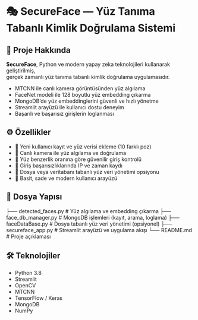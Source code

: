 # 🎭 SecureFace — Yüz Tanıma Tabanlı Kimlik Doğrulama Sistemi

## 📌 Proje Hakkında

**SecureFace**, Python ve modern yapay zeka teknolojileri kullanarak geliştirilmiş,  
gerçek zamanlı yüz tanıma tabanlı kimlik doğrulama uygulamasıdır.  

- MTCNN ile canlı kamera görüntüsünden yüz algılama  
- FaceNet modeli ile 128 boyutlu yüz embedding çıkarma  
- MongoDB’de yüz embeddinglerini güvenli ve hızlı yönetme  
- Streamlit arayüzü ile kullanıcı dostu deneyim  
- Başarılı ve başarısız girişlerin loglanması  

## ⚙️ Özellikler

- 🔹 Yeni kullanıcı kayıt ve yüz verisi ekleme (10 farklı poz)  
- 🔹 Canlı kamera ile yüz algılama ve doğrulama  
- 🔹 Yüz benzerlik oranına göre güvenilir giriş kontrolü  
- 🔹 Giriş başarısızlıklarında IP ve zaman kaydı  
- 🔹 Dosya veya veritabanı tabanlı yüz veri yönetimi opsiyonu  
- 🔹 Basit, sade ve modern kullanıcı arayüzü  

## 📁 Dosya Yapısı

├── detected_faces.py       # Yüz algılama ve embedding çıkarma
├── face_db_manager.py      # MongoDB işlemleri (kayıt, arama, loglama)
├── faceDataBase.py         # Dosya tabanlı yüz veri yönetimi (opsiyonel)
├── secureface_app.py       # Streamlit arayüzü ve uygulama akışı
└── README.md               # Proje açıklaması

## 🛠 Teknolojiler

- Python 3.8
- Streamlit
- OpenCV
- MTCNN
- TensorFlow / Keras
- MongoDB
- NumPy


